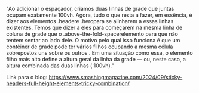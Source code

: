 "Ao adicionar o espaçador, criamos duas linhas de grade que juntas ocupam exatamente 100vh. Agora, tudo o que resta a fazer, em essência, é dizer aos elementos .headere .heropara se alinharem a essas linhas existentes. Temos que dizer a eles para começarem na mesma linha de coluna de grade que o .above-the-fold-spacerelemento para que não tentem sentar ao lado dele. O motivo pelo qual isso funciona é que um contêiner de grade pode ter vários filhos ocupando a mesma célula sobrepostos uns sobre os outros . Em uma situação como essa, o elemento filho mais alto define a altura geral da linha da grade — ou, neste caso, a altura combinada das duas linhas ( 100vh)."

Link para o blog: https://www.smashingmagazine.com/2024/09/sticky-headers-full-height-elements-tricky-combination/
